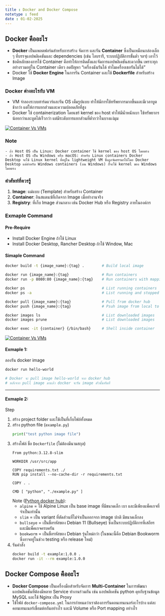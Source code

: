 ```yaml
---
title : Docker and Docker Compose
notetype : feed
date : 01-02-2025
---
```



## Docker คืออะไร
- **Docker** เป็นแพลตฟอร์มสำหรับการสร้าง จัดการ และรัน **Container** ซึ่งเป็นเหมือนกล่องเล็ก ๆ ที่บรรจุแอปพลิเคชันและ dependencies (เช่น ไลบรารี, ระบบปฏิบัติการขั้นต่ำ ฯลฯ) เอาไว้
- ข้อดีหลักของการใช้ Container คือทำให้การติดตั้งและจัดการแอปพลิเคชันสะดวกขึ้น เพราะทุกอย่างรวมอยู่ใน Container เดียว ลดปัญหา “เครื่องฉันรันได้ ทำไมเครื่องเธอรันไม่ได้”
- Docker ใช้ **Docker Engine** ในการรัน Container และใช้ **Dockerfile** สำหรับสร้าง Image

### Docker ต่างอะไรกับ VM
- VM จำลองระบบฮาร์ดแวร์และรัน OS เต็มรูปแบบ ทำให้มีการใช้ทรัพยากรมากขึ้นและมีเวลาบูตช้ากว่า แต่ให้การแยกส่วนและความปลอดภัยที่สูง
- Docker ใช้ containerization โดยแชร์ kernel ของ host ทำให้มีน้ำหนักเบา ใช้ทรัพยากรน้อยกว่าและบูตได้เร็วกว่า แต่มีระดับการแยกส่วนที่ต่ำกว่าในบางแง่มุม

[![Container Vs VMs](/assets/img/Other/Docker/vm-docker5.avif)](https://dockerlabs.collabnix.com/beginners/difference-docker-vm.html)

### Note
```
- ถ้า Host OS เป็น Linux: Docker container ใช้ kernel ของ host OS โดยตรง
- ถ้า Host OS เป็น Windows หรือ macOS: สำหรับ Linux containers Docker Desktop จะใช้ Linux kernel ที่อยู่ใน lightweight VM ซึ่งถูกจัดสรรมาให้โดย Docker Desktop แต่สำหรับ Windows containers (บน Windows) ก็จะใช้ kernel ของ Windows โดยตรง
```

### คำศัพท์ที่ควรรู้
1. **Image**: แม่แบบ (Template) สำหรับสร้าง Container
2. **Container**: อินสแตนซ์ที่เกิดจาก Image เมื่อทำงานจริง
3. **Registry**: ที่เก็บ Image ส่วนกลาง เช่น Docker Hub หรือ Registry ภายในองค์กร


### Exmaple Command
#### Pre-Require
- Install Docker Engine ถ้าใช้ Linux
- Install Docker Desktop, Rancher Desktop ถ้าใช้ Window, Mac

#### Simaple Command
```bash
docker build -t {image_name}:{tag} .        # Build local image

docker run {image_name}:{tag}               # Run containers
docker run -p 8080:80 {image_name}:{tag}    # Run containers with mapping port to our host

docker ps                                   # List running containers
docker ps -a                                # List running and stopped containers

docker pull {image_name}:{tag}              # Pull from docker hub
docker push {image_name}:{tag}              # Psuh image from local to repository

docker images ls                            # List downloaded images
docker images prune                         # List downloaded images

docker exec -it {container} {/bin/bash}     # Shell inside container
```

[![Container Vs VMs](/assets/img/Other/Docker/dockercheatsheet8.avif)](https://dockerlabs.collabnix.com/docker/cheatsheet/)


#### Exmaple 1:
ลองรัน docker image
```bash
docker run hello-world

# Docker จะ pull image hello-world จาก docker hub
# หลังจาก pull image มาแล้ว docker จะรัน image ตัวนั้นทันที
```
---

#### Exmaple 2:
Step
1. สร้าง project folder และใช้เป็นที่เก็บไฟล์ทั้งหมด
2. สร้าง python file (`example.py`)
    ```python
    print("test python image file")
    ```
3. สร้างไฟล์ ชื่อ `Dockerfile` (ไม่ต้องมีนามสกุล)
    ```
    From python:3.12.8-slim

    WORKDIR /usr/src/app

    COPY requirements.txt ./
    RUN pip install --no-cache-dir -r requirements.txt

    COPY . .

    CMD [ "python", "./example.py" ]
    ```
    Note ([Python docker hub](https://hub.docker.com/_/python/tags)): 
    - `alpine` = ใช้ Alpine Linux เป็น base image ที่มีขนาดเล็ก เบา และมีเพียงแพ็คเกจที่จำเป็นเท่านั้น
    - `slim` = เป็น variant ที่ตัดส่วนที่ไม่จำเป็นออกจาก image ปกติ มีขนาดเล็กลง
    - `bullseye` = เป็นชื่อรหัสของ Debian 11 (Bullseye) ซึ่งเป็นระบบปฏิบัติการที่เสถียรและมีแพ็คเกจครบครัน
    - `bookworm` =  เป็นชื่อรหัสของ Debian รุ่นใหม่กว่า (ในขณะนี้คือ Debian Bookworm ซึ่งอาจอยู่ในช่วง testing หรือ release ใหม่)
4. รันคำสั่ง
    ```bash
    docker build -t example:1.0.0 .
    docker run -it --rm example:1.0.0
    ```

## Docker Compose คืออะไร
- **Docker Compose** เป็นเครื่องมือสำหรับจัดการ **Multi-Container** ในการพัฒนาแอปพลิเคชันที่ต้องมีหลาย Service ทำงานร่วมกัน เช่น แอปพลิเคชัน python คุยกับฐานข้อมูล MySQL และใช้ Nginx เป็น Proxy
- ใช้ไฟล์ `docker-compose.yml` ในการกำหนดว่าเราต้องการรันคอนเทนเนอร์อะไรบ้าง แต่ละคอนเทนเนอร์เชื่อมต่อกันอย่างไร และมี Volume หรือ Port mapping อย่างไร
